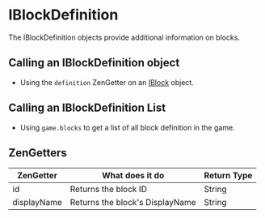 # IBlockDefinition

The IBlockDefinition objects provide additional information on blocks.

## Calling an IBlockDefinition object

* Using the `definition` ZenGetter on an [IBlock](IBlock) object.

## Calling an IBlockDefinition List

* Using `game.blocks` to get a list of all block definition in the game.

## ZenGetters

| ZenGetter   | What does it do                 | Return Type |
|-------------|---------------------------------|-------------|
| id          | Returns the block ID            | String      |
| displayName | Returns the block's DisplayName | String      |
